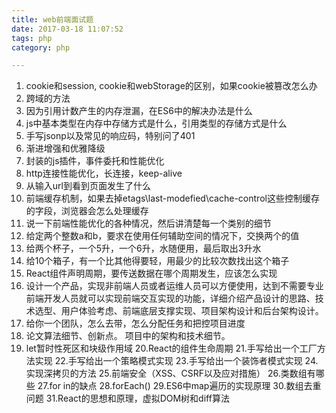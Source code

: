 ```yaml
---
title: web前端面试题
date: 2017-03-18 11:07:52
tags: php
category: php

---
```

1. cookie和session, cookie和webStorage的区别，如果cookie被篡改怎么办
2. 跨域的方法
3. 因为引用计数产生的内存泄漏，在ES6中的解决办法是什么
4. js中基本类型在内存中存储方式是什么，引用类型的存储方式是什么
5. 手写jsonp以及常见的响应码，特别问了401
6. 渐进增强和优雅降级
7. 封装的js插件，事件委托和性能优化
8. http连接性能优化，长连接，keep-alive
9. 从输入url到看到页面发生了什么
10. 前端缓存机制，如果去掉etags\last-modefied\cache-control这些控制缓存的字段，浏览器会怎么处理缓存
11. 说一下前端性能优化的各种情况，然后讲清楚每一个类别的细节
12. 给定两个整数a和b，要求在使用任何辅助空间的情况下，交换两个的值
13. 给两个杯子，一个5升，一个6升，水随便用，最后取出3升水
14. 给10个箱子，有一个比其他得要轻，用最少的比较次数找出这个箱子
15. React组件声明周期，要传送数据在哪个周期发生，应该怎么实现
16. 设计一个产品，实现非前端人员或者运维人员可以方便使用，达到不需要专业前端开发人员就可以实现前端交互实现的功能，详细介绍产品设计的思路、技术选型、用户体验考虑、前端底层支撑实现、项目架构设计和后台架构设计。
17. 给你一个团队，怎么去带，怎么分配任务和把控项目进度
18. 论文算法细节、创新点。 项目中的架构和技术细节。
19. let暂时性死区和块级作用域
20.React的组件生命周期 21.手写给出一个工厂方法实现
22.手写给出一个策略模式实现
23.手写给出一个装饰者模式实现
24.实现深拷贝的方法
25.前端安全（XSS、CSRF以及应对措施）
26.类数组有哪些
27.for in的缺点
28.forEach()
29.ES6中map遍历的实现原理
30.数组去重问题
31.React的思想和原理，虚拟DOM树和diff算法